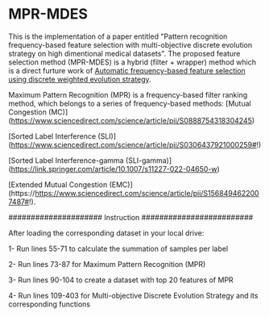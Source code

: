 # MPR-MDES

This is the implementation of a paper entitled "Pattern recognition frequency-based feature selection with multi-objective discrete
evolution strategy on high dimentional medical datasets". The proposed feature selection method (MPR-MDES) is a hybrid (filter + wrapper) method which is a direct furture work of [Automatic frequency-based feature selection using discrete weighted evolution strategy](https://https://www.sciencedirect.com/science/article/pii/S1568494622007487#!).

Maximum Pattern Recognition (MPR) is a frequency-based filter ranking method, which belongs to a series of frequency-based methods:
[Mutual Congestion (MC)] (https://www.sciencedirect.com/science/article/pii/S0888754318304245)

[Sorted Label Interference (SLI)] (https://www.sciencedirect.com/science/article/pii/S0306437921000259#!)

[Sorted Label Interference-gamma (SLI-gamma)] (https://link.springer.com/article/10.1007/s11227-022-04650-w)

[Extended Mutual Congestion (EMC)] (https://https://www.sciencedirect.com/science/article/pii/S1568494622007487#!).

##################### Instruction #########################

After loading the corresponding dataset in your local drive:


1- Run lines 55-71 to calculate the summation of samples per label

2- Run lines 73-87 for Maximum Pattern Recognition (MPR)

3- Run lines 90-104 to create a dataset with top 20 features of MPR

4- Run lines 109-403 for Multi-objective Discrete Evolution Strategy and its corresponding functions
 
